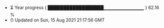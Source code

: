 - ⏳ Year progress { ██████████████████▁▁▁▁▁▁▁▁▁▁▁▁ } 62.16 %
- ⏰ Updated on Sun, 15 Aug 2021 21:17:56 GMT

